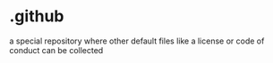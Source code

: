 # .github
a special repository where other default files like a license or code of conduct can be collected
